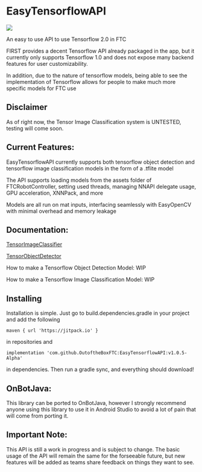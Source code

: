 # EasyTensorflowAPI

[![](https://jitpack.io/v/OutoftheBoxFTC/EasyTensorflowAPI.svg)](https://jitpack.io/#OutoftheBoxFTC/EasyTensorflowAPI)

An easy to use API to use Tensorflow 2.0 in FTC

FIRST provides a decent Tensorflow API already packaged in the app, but it currently only supports Tensorflow 1.0 and does not expose many backend features for user customizability.

In addition, due to the nature of tensorflow models, being able to see the implementation of Tensorflow allows for people to make much more specific models for FTC use

## Disclaimer

As of right now, the Tensor Image Classification system is UNTESTED, testing will come soon.

## Current Features:
EasyTensorflowAPI currently supports both tensorflow object detection and tensorflow image classification models in the form of a .tflite model

The API supports loading models from the assets folder of FTCRobotController, setting used threads, managing NNAPI delegate usage, GPU acceleration, XNNPack, and more

Models are all run on mat inputs, interfacing seamlessly with EasyOpenCV with minimal overhead and memory leakage

## Documentation:
[TensorImageClassifier](https://github.com/OutoftheBoxFTC/EasyTensorflowAPI/blob/main/doc/tfic_overview.md)

[TensorObjectDetector](https://github.com/OutoftheBoxFTC/EasyTensorflowAPI/blob/main/doc/tfod_overview.md)

How to make a Tensorflow Object Detection Model: WIP

How to make a Tensorflow Image Classification Model: WIP

## Installing
Installation is simple. Just go to build.dependencies.gradle in your project and add the following

```
maven { url 'https://jitpack.io' }
```

in repositories and

```
implementation 'com.github.OutoftheBoxFTC:EasyTensorflowAPI:v1.0.5-Alpha'
```

in dependencies. Then run a gradle sync, and everything should download!

## OnBotJava:
This library can be ported to OnBotJava, however I strongly recommend anyone using this library to use it in Android Studio to avoid a lot of pain that will come from porting it.

## Important Note:
This API is still a work in progress and is subject to change. The basic usage of the API will remain the same for the forseeable future, but new features will be added as teams share feedback on things they want to see. 
